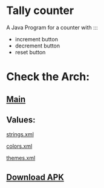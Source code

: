 # Tally counter 

  A Java Program for a counter with :::
   * increment button
   * decrement button
   * reset button


# Check the Arch:
## [ Main ](https://github.com/Youssef-Ashraf71/Programming-principles-course-Tasks-/blob/main/Tally%20Counter%20with%20Android%20studio/app/src/main/java/com/example/tallycountersection1/MainActivity.java)
## Values:
  [strings.xml](https://github.com/Youssef-Ashraf71/Programming-principles-course-Tasks-/blob/main/Tally%20Counter%20with%20Android%20studio/app/src/main/res/values/strings.xml)
  
  [colors.xml](https://github.com/Youssef-Ashraf71/Programming-principles-course-Tasks-/blob/main/Tally%20Counter%20with%20Android%20studio/app/src/main/res/values/colors.xml)
  
  [themes.xml](https://github.com/Youssef-Ashraf71/Programming-principles-course-Tasks-/blob/main/Tally%20Counter%20with%20Android%20studio/app/src/main/res/values/themes.xml)
  
  
 ## [Download APK](https://github.com/Youssef-Ashraf71/Programming-principles-course-Tasks-/blob/main/Tally%20Counter%20with%20Android%20studio/app/app-debug.apk?raw=true)  
